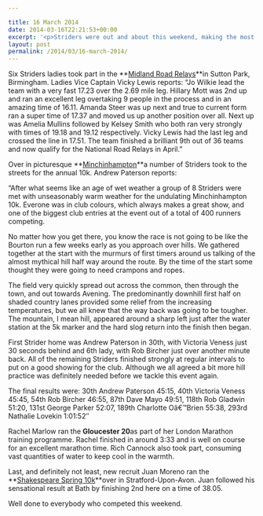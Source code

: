 ```yaml
---

title: 16 March 2014
date: 2014-03-16T22:21:53+00:00
excerpt: '<p>Striders were out and about this weekend, making the most of the early Spring sunshine is a series of races across the country. The Striders Ladies led the way, finishing 9th in the Midland Road Relays and qualifying for the Nationals in April. Meanwhile, a groupp of Striders (pictures below) headed for Minchinhampton.</p>'
layout: post
permalink: /2014/03/16-march-2014/
---
```

Six Striders ladies took part in the **<a href="https://www.race-results.co.uk/results/2014/mw614.pdf" target="_blank" rel="nofollow">Midland Road Relays</a>**in Sutton Park, Birmingham. Ladies Vice Captain Vicky Lewis reports: &#8220;Jo Wilkie lead the team with a very fast 17.23 over the 2.69 mile leg. Hillary Mott was 2nd up and ran an excellent leg overtaking 9 people in the process and in an amazing time of 16.11. Amanda Steer was up next and true to current form ran a super time of 17.37 and moved us up another position over all. Next up was Amelia Mullins followed by Kelsey Smith who both ran very strongly with times of 19.18 and 19.12 respectively. Vicky Lewis had the last leg and crossed the line in 17.51. The team finished a brilliant 9th out of 36 teams and now qualify for the National Road Relays in April.&#8221;

Over in picturesque **<a href="https://iamoutdoors.co.uk/cotswold-allrunners-events/minchinhampton10k/minchinhampton-10k-results-2009-1012/" target="_blank" rel="nofollow">Minchinhampton</a>**a number of Striders took to the streets for the annual 10k. Andrew Paterson reports:

&#8220;After what seems like an age of wet weather a group of 8 Striders were met with unseasonably warm weather for the undulating Minchinhampton 10k. Everone was in club colours, which always makes a great show, and one of the biggest club entries at the event out of a total of 400 runners competing.

No matter how you get there, you know the race is not going to be like the Bourton run a few weeks early as you approach over hills. We gathered together at the start with the murmurs of first timers around us talking of the almost mythical hill half way around the route. By the time of the start some thought they were going to need crampons and ropes.

The field very quickly spread out across the common, then through the town, and out towards Avening. The predominantly downhill first half on shaded country lanes provided some relief from the increasing temperatures, but we all knew that the way back was going to be tougher. The mountain, I mean hill, appeared around a sharp left just after the water station at the 5k marker and the hard slog return into the finish then began.

First Strider home was Andrew Paterson in 30th, with Victoria Veness just 30 seconds behind and 6th lady, with Rob Bircher just over another minute back. All of the remaining Striders finished strongly at regular intervals to put on a good showing for the club. Although we all agreed a bit more hill practice was definitely needed before we tackle this event again.

The final results were: 30th Andrew Paterson 45:15, 40th Victoria Veness 45:45, 54th Rob Bircher 46:55, 87th Dave Mayo 49:51, 118th Rob Gladwin 51:20, 131st George Parker 52:07, 189th Charlotte Oâ€™Brien 55:38, 293rd Nathalie Lovekin 1:01:52&#8243;

Rachel Marlow ran the **Gloucester 20**as part of her London Marathon training programme. Rachel finished in around 3:33 and is well on course for an excellent marathon time. Rich Cannock also took part, consuming vast quantities of water to keep cool in the warmth.

Last, and definitely not least, new recruit Juan Moreno ran the **<a href="https://www.stuweb.co.uk/race/GM" target="_blank" rel="nofollow">Shakespeare Spring 10k</a>**over in Stratford-Upon-Avon. Juan followed his sensational result at Bath by finishing 2nd here on a time of 38.05.

Well done to everybody who competed this weekend.</p>